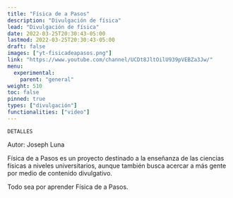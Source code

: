 ```yaml
---
title: "Física de a Pasos"
description: "Divulgación de física"
lead: "Divulgación de física"
date: 2022-03-25T20:30:43-05:00
lastmod: 2022-03-25T20:30:43-05:00
draft: false
images: ["yt-fisicadeapasos.png"]
link: "https://www.youtube.com/channel/UCDt8JltOilU939pVEBZa3Jw/"
menu:
  experimental:
    parent: "general"
weight: 510
toc: false
pinned: true
types: ["divulgación"]
functionalities: ["video"]
---
```


```text
DETALLES
```

Autor: Joseph Luna

Física de a Pasos es un proyecto destinado a la enseñanza de las ciencias físicas a niveles universitarios, aunque también busca acercar a más gente por medio de contenido divulgativo.

Todo sea por aprender Física de a Pasos.
